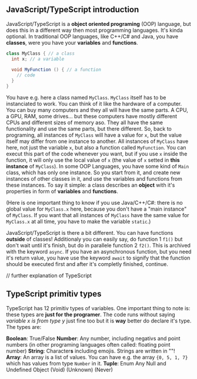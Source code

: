 ## JavaScript/TypeScript introduction

JavaScript/TypeScript is a **object oriented programing** (OOP) language, but does this in a different way then most programming languages. It's kinda optional.
In traditional OOP languages, like C++/C# and Java, you have **classes**, were you have your **variables** and **functions**.
```cs
class MyClass { // a class
  int x; // a variable
  
  void MyFunction () { // a function
    // code
  }
}
```
You have e.g. here a class named `MyClass`.
`MyClass` itself has to be instanciated to work. You can think of it like the hardware of a computer. You can buy many computers and they all will have the same parts. A CPU, a GPU, RAM, some drives... but these computers have mostly different CPUs and different sizes of memory aso. They all have the same functionality and use the same parts, but there different.
So, back to programing, all instances of `MyClass` will have a value for `x`, but the value itself may differ from one instance to another. All instances of `MyClass` have here, not just the variable `x`, but also a function called `MyFunction`. You can execut this part of the code whenever you want, but if you use `x` inside the function, it will only use the local value of `x` (the value of `x` setted in **this instance** of `MyClass`).
In some OOP Languages, you have some kind of `Main` class, which has only one instance. So you start from it, and create new instances of other classes in it, and use the variables and functions from these instances.
To say it simple: a class describes an **object** with it's properties in form of **variables** and **functions**.

(Here is one important thing to know if you use Java/C++/C#: there is no global value for `MyClass.x` here, because you don't have a "main instance" of `MyClass`. If you want that all instances of `MyClass` have the same value for `MyClass.x` at all time, you have to make the variable `static`.)

JavaScript/TypeScript is there a bit different. You can have functions **outside** of classes!
Additionaly you can easily say, do function 1 `f1()` but don't wait until it's finish, but do in parallele function 2 `f2()`. 
This is archived with the keyword `async`.
If you have an asynchronous function, but you need it's return value, you have use the keyword `await` to signify that the function should be executed first and after it's completly finished, continue.

// further explanation of TypeScript

## TypeScript primitiv types
TypeScript has 12 primitiv types of variables. One important thing to note is: these types are **just for the programer**. The code runs without saying *variable x is from type y* just fine too but it is **way** better do declare it's type. The types are:

**Boolean**: True/False
**Number**: Any number, including negativs and point numbers (in other programing languages often called: floating point number)
**String**: Character**s** including emojis. Strings are written in ""!
**Array**: An array is a list of values. You can have e.g. the array `{0, 5, 1, 7}` which has values from type `Number` in it.
**Tuple**: 
Enum
Any
Null and Undefined
Object
(Void)
(Unknown)
(Never)
